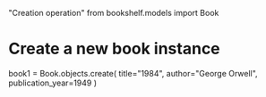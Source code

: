 "Creation operation" 
from bookshelf.models import Book

# Create a new book instance
book1 = Book.objects.create(
    title="1984",
    author="George Orwell",
    publication_year=1949
)